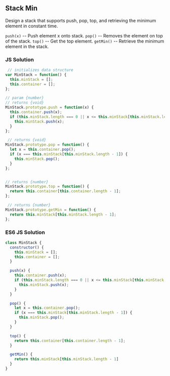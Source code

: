 ## Stack Min
Design a stack that supports push, pop, top, and retrieving the minimum element in constant time.

`push(x)` -- Push element x onto stack.
`pop()` -- Removes the element on top of the stack.
`top()` -- Get the top element.
`getMin()` -- Retrieve the minimum element in the stack.


### JS Solution

```JavaScript
 // initializes data structure
var MinStack = function() {
  this.minStack = [];
  this.container = [];
};

// param {number}
// returns {void}
MinStack.prototype.push = function(x) {
  this.container.push(x);
  if (this.minStack.length === 0 || x <= this.minStack[this.minStack.length - 1]) {
    this.minStack.push(x);
  }
};

 // returns {void}
MinStack.prototype.pop = function() {
  let x = this.container.pop();
  if (x === this.minStack[this.minStack.length - 1]) {
    this.minStack.pop();
  }
};


// returns {number}
MinStack.prototype.top = function() {
  return this.container[this.container.length - 1];
};

 // returns {number}
MinStack.prototype.getMin = function() {
  return this.minStack[this.minStack.length - 1];
};
```

### ES6 JS Solution

```JavaScript
class MinStack {
  constructor() {
    this.minStack = [];
    this.container = [];
  }

  push(x) {
    this.container.push(x);
    if (this.minStack.length === 0 || x <= this.minStack[this.minStack.length - 1]) {
      this.minStack.push(x);
    }
  }

  pop() {
    let x = this.container.pop();
    if (x === this.minStack[this.minStack.length - 1]) {
      this.minStack.pop();
    }
  }

  top() {
    return this.container[this.container.length - 1];
  }

  getMin() {
    return this.minStack[this.minStack.length - 1]
  }
}
```
